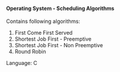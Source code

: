 #### Operating System - Scheduling Algorithms

Contains following algorithms:
1. First Come First Served
2. Shortest Job First - Preemptive
3. Shortest Job First - Non Preemptive
4. Round Robin

Language: C
